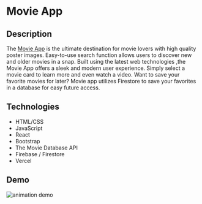 # Movie App 

## Description   

The [Movie App](https://movie-app-gregrodriguezjr.vercel.app/) is the ultimate destination for movie lovers with high quality poster images. Easy-to-use search function allows users to discover new and older movies in a snap. Built using the latest web technologies ,the Movie App offers a sleek and modern user experience. Simply select a movie card to learn more and even watch a video. Want to save your favorite movies for later? Movie app utilizes Firestore to save your favorites in a database for easy future access.

## Technologies   
- HTML/CSS
- JavaScript
- React
- Bootstrap
- The Movie Database API
- Firebase / Firestore
- Vercel

## Demo   

![animation demo](movieAppDemo.gif)